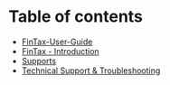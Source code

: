 # Table of contents

* [FinTax-User-Guide](README.md)
* [FinTax - Introduction](<README (1).md>)
* [Supports](supports.md)
* [Technical Support & Troubleshooting](technical-support-and-troubleshooting.md)
